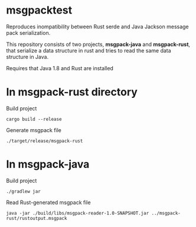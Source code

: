 # msgpacktest
Reproduces inompatibility between Rust serde and Java Jackson message pack serialization.

This repository consists of two projects, **msgpack-java** and **msgpack-rust**, that serialize a data structure in rust and tries to read the same data structure in Java.

Requires that Java 1.8 and Rust are installed

# In msgpack-rust directory
Build project  
```
cargo build --release
```

Generate msgpack file   
```
./target/release/msgpack-rust
```

# In msgpack-java
Build project  
```
./gradlew jar
```

Read Rust-generated msgpack file  
```
java -jar ./build/libs/msgpack-reader-1.0-SNAPSHOT.jar ../msgpack-rust/rustoutput.msgpack
```
